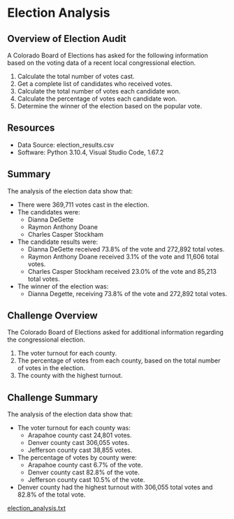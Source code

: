 # Election Analysis

## Overview of Election Audit

A Colorado Board of Elections has asked for the following information based on the voting data of a recent local congressional election.

1. Calculate the total number of votes cast.
2. Get a complete list of candidates who received votes.
3. Calculate the total number of votes each candidate won.
4. Calculate the percentage of votes each candidate won.
5. Determine the winner of the election based on the popular vote.

## Resources

- Data Source: election_results.csv
- Software: Python 3.10.4, Visual Studio Code, 1.67.2 


## Summary

The analysis of the election data show that:

- There were 369,711 votes cast in the election.
- The candidates were:
  - Dianna DeGette
  - Raymon Anthony Doane
  - Charles Casper Stockham
- The candidate results were:
  - Dianna DeGette received 73.8% of the vote and 272,892 total votes.
  - Raymon Anthony Doane received 3.1% of the vote and 11,606 total votes.
  - Charles Casper Stockham received 23.0% of the vote and 85,213 total votes.
- The winner of the election was:
  - Dianna Degette, receiving 73.8% of the vote and 272,892 total votes.

## Challenge Overview

The Colorado Board of Elections asked for additional information regarding the congressional election.

1. The voter turnout for each county.
2. The percentage of votes from each county, based on the total number of votes in the election.
3. The county with the highest turnout.

## Challenge Summary

The analysis of the election data show that:

- The voter turnout for each county was:
  - Arapahoe county cast 24,801 votes.
  - Denver county cast 306,055 votes.
  - Jefferson county cast 38,855 votes.
- The percentage of votes by county were:
  - Arapahoe county cast 6.7% of the vote.
  - Denver county cast 82.8% of the vote.
  - Jefferson county cast 10.5% of the vote.
- Denver county had the highest turnout with 306,055 total votes and 82.8% of the total vote.

[election_analysis.txt](https://github.com/Angelique4791/Elecction_analysis/blob/main/analysis/election_analysis.txt)

